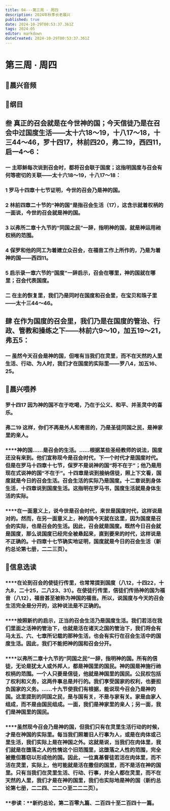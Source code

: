 ```yaml
---
title: 04---第三周 · 周四
description: 2024年秋季长老晨兴
published: true
date: 2024-10-29T00:53:37.361Z
tags: 2024-05
editor: markdown
dateCreated: 2024-10-29T00:53:37.361Z
---
```


# 第三周 · 周四

## 🎵晨兴音频


## 📖纲目

## **叁   真正的召会就是在今世神的国；今天信徒乃是在召会中过国度生活——太十六18～19，十八17～18，十三44～46，罗十四17，林前四20，弗二19，西四11，启一4～6：**

### **一   主耶稣每次说到召会时，都将召会联于国度；这指明国度与召会有何等密切的关联——太十六18～19，十八17～18：**

### **1   罗马十四章十七节证明，今世的召会乃是神的国。**

### **2   林前四章二十节的“神的国”是指召会生活（17），这含示就着权柄的一面说，今世的召会就是神的国。**

### **3   以弗所二章十九节的“同国之民”一辞，指明神的国，就是神运用祂权柄的范围。**

### **4   保罗和他的同工为着建立众召会，在福音工作上所作的，乃是为着神的国——西四11。**

### **5   启示录一章六节的“国度”一辞启示，召会在哪里，神的国就在哪里；召会代表国度。**

### **二   在主的恢复里，我们乃是同时在国度和召会里，在宝贝和珠子里——太十三44～46。**

## **肆   在作为国度的召会里，我们乃是在国度的管治、行政、管教和操练之下——林前六9～10，加五19～21，弗五5：**

### **一   虽然今天召会是神的国，但唯有当我们在灵里，而不在天然的人里生活、行动、为人时，我们才在国度的实际里——罗八4，加五16、25。**

## 📖晨兴喂养

### **罗十四17    因为神的国不在于吃喝，乃在于公义、和平、并圣灵中的喜乐。**

### **弗二19    这样，你们不再是外人和寄居的，乃是圣徒同国之民，是神家里的亲人。**

### ****神的国……是召会的生活。……根据某些圣经教师的说法，国度还没有来到。他们宣称现今是召会时代，下一个时代才是国度时代。但是在罗马十四章十七节，保罗不是说神的国“将不在于”；他乃是用现在式说神的国“不在于”。十四章是说到接纳信徒，照上下文看，国度就是今日的召会生活。召会生活的实际乃是国度。十二章说到身体生活，十四章说到国度生活。这指明在罗马书，国度生活就是身体生活的实际。

### ****在一面意义上，说今世是召会时代，来世是国度时代，这样说是对的。然而，在另一面意义上，神的国今天就在这里，因为国度是召会的实际，也是召会的生活。因此，召会就是国度。既然今日召会就是国度，那么说国度已经完全被悬起来，直到要来的时代，这样说是不正确的。十四章十七节确实地证明，国度就是今日的召会生活（新约总论第七册，二二三页）。

## 📖信息选读

### ****在论到召会的使徒行传里，也常常提到国度（八12，十四22，十九8，二十25，二八23、31）。在使徒行传里，信徒们传扬神的国为福音（八12），福音甚至被称为神国的福音。所以，说国度与今天的召会生活完全是分开的，这种说法是不正确的。

### ****按照新约的启示，正当的召会生活乃是国度生活。我们若活在我们里面之活神的管治下，也就是活在诸天之国的管治下，我们将会有马太五、六、七章所记载的那种生活，也会有实行在召会生活中的国度生活。因此，我们不能把神的国和召会分开。

### ****以弗所二章十九节的“同国之民”一辞，指明神的国。所有的信徒，无论是犹太人或外邦人，都是神国里的国民。神的国是神施行祂权柄的范围。一个人只要是信徒，他就是神国里的国民。公民权包括了权利和义务，这两件事总是并行的。我们享受国家的权利，也要担负国家的义务。……十九节使我们有根据，能说现今召会乃是神的国。这里提到的同国之民，是与国有关，不是与家有关。家是由家人组成，而不是由国民组成。一面，我们是神家里的亲人；另一面，我们是神国里的国民。

### ****虽然现今召会乃是神的国，但我们只有在灵里生活行动的时候，才是在神国的实际里。每当我们照着旧人行事为人，或是在肉体或己里生活，我们实际上是在神国之外。这就是说，当我们在肉体里，我们就是在堕落之人的性情这个旧范围里，这堕落之人性的范围，完全被撒但篡窃以形成他的国。因此，一位真基督徒若活在肉体里，而不活在灵里，实际上，他可能就是活在撒但的国里，而不是活在神的国里。只有当我们在灵里生活、行动、行事，并全人都在灵里，而不在天然的人里，我们才是在神的国里，我们也实际地是神的国（新约总论第七册，二二四、二二○至二二二页）。

### **参读：**新约总论，第二百零九篇、二百四十至二百四十一篇。
<!-- Google tag (gtag.js) -->
<script async src="https://www.googletagmanager.com/gtag/js?id=G-1P8709Z16T"></script>
<script>
  window.dataLayer = window.dataLayer || [];
  function gtag(){dataLayer.push(arguments);}
  gtag('js', new Date());

  gtag('config', 'G-1P8709Z16T');
</script>